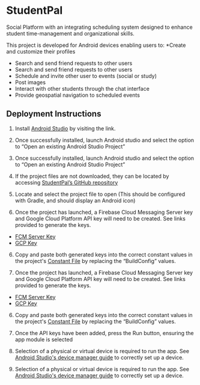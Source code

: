 # StudentPal 	

Social Platform with an integrating scheduling system designed to enhance student time-management and organizational skills.

This project is developed for Android devices enabling users to:
*Create and customize their profiles
* Search and send friend requests to other users
* Search and send friend requests to other users
* Schedule and invite other user to events (social or study)
* Post images
* Interact with other students through the chat interface
* Provide geospatial navigation to scheduled events

## Deployment Instructions
1.	Install [Android Studio](https://developer.android.com/studio) by visiting the link.

2.	Once successfully installed, launch Android studio and select the option to “Open an existing Android Studio Project”

2.	Once successfully installed, launch Android studio and select the option to “Open an existing Android Studio Project” 

3.	If the project files are not downloaded, they can be located by accessing [StudentPal’s GitHub repository](https://github.com/Ikram10/StudentPal_Repo)

4.	Locate and select the project file to open (This should be configured with Gradle, and should display an Android icon)

5.	Once the project has launched, a Firebase Cloud Messaging Server key and Google Cloud Platform API key will need to be created. See links provided to generate the keys.
* [FCM Server Key](https://firebase.google.com/docs/cloud-messaging/server)
* [GCP Key](https://cloud.google.com/docs/authentication/api-keys)

6.	Copy and paste both generated keys into the correct constant values in the project's
      [Constant File](https://github.com/Ikram10/StudentPal_Repo/blob/master/app/src/main/java/com/example/studentpal/common/Constants.kt) by replacing the “BuildConfig” values.

5.	Once the project has launched, a Firebase Cloud Messaging Server key and Google Cloud Platform API key will need to be created. See links provided to generate the keys. 
* [FCM Server Key](https://firebase.google.com/docs/cloud-messaging/server)
* [GCP Key](https://cloud.google.com/docs/authentication/api-keys) 

6.	Copy and paste both generated keys into the correct constant values in the project's 
[Constant File](https://github.com/Ikram10/StudentPal_Repo/blob/master/app/src/main/java/com/example/studentpal/common/Constants.kt) by replacing the “BuildConfig” values.

7.	Once the API keys have been added, press the Run button, ensuring the app module is selected

8.	Selection of a physical or virtual device is required to run the app. See [Android Studio's device manager guide](https://developer.android.com/studio/run/managing-avds) to correctly set up a device.

8.	Selection of a physical or virtual device is required to run the app. See [Android Studio's device manager guide](https://developer.android.com/studio/run/managing-avds) to correctly set up a device.

